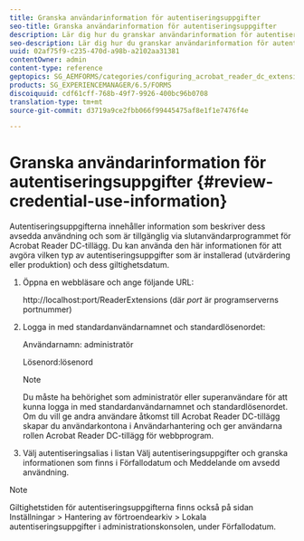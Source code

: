 ```yaml
---
title: Granska användarinformation för autentiseringsuppgifter
seo-title: Granska användarinformation för autentiseringsuppgifter
description: Lär dig hur du granskar användarinformation för autentiseringsuppgifter.
seo-description: Lär dig hur du granskar användarinformation för autentiseringsuppgifter.
uuid: 02af75f9-c235-470d-a98b-a2102aa31381
contentOwner: admin
content-type: reference
geptopics: SG_AEMFORMS/categories/configuring_acrobat_reader_dc_extensions
products: SG_EXPERIENCEMANAGER/6.5/FORMS
discoiquuid: cdf61cff-768b-49f7-9926-400bc96b0708
translation-type: tm+mt
source-git-commit: d3719a9ce2fbb066f99445475af8e1f1e7476f4e

---
```



# Granska användarinformation för autentiseringsuppgifter {#review-credential-use-information}

Autentiseringsuppgifterna innehåller information som beskriver dess avsedda användning och som är tillgänglig via slutanvändarprogrammet för Acrobat Reader DC-tillägg. Du kan använda den här informationen för att avgöra vilken typ av autentiseringsuppgifter som är installerad (utvärdering eller produktion) och dess giltighetsdatum.

1. Öppna en webbläsare och ange följande URL:

   http://localhost:port/ReaderExtensions (där *port* är programserverns portnummer)

1. Logga in med standardanvändarnamnet och standardlösenordet:

   Användarnamn: administratör

   Lösenord:lösenord

   >[!NOTE]
   >
   >Du måste ha behörighet som administratör eller superanvändare för att kunna logga in med standardanvändarnamnet och standardlösenordet. Om du vill ge andra användare åtkomst till Acrobat Reader DC-tillägg skapar du användarkontona i Användarhantering och ger användarna rollen Acrobat Reader DC-tillägg för webbprogram.

1. Välj autentiseringsalias i listan Välj autentiseringsuppgifter och granska informationen som finns i Förfallodatum och Meddelande om avsedd användning.

>[!NOTE]
>
>Giltighetstiden för autentiseringsuppgifterna finns också på sidan Inställningar > Hantering av förtroendearkiv > Lokala autentiseringsuppgifter i administrationskonsolen, under Förfallodatum.

